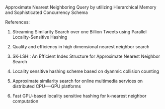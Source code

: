 Approximate Nearest Neighboring Query by utilizing Hierarchical Memory and Sophisticated Concurrency Schema 


References:

1. Streaming Similarity Search over one Billion Tweets using Parallel Locality-Sensitive Hashing

2. Quality and efficiency in high dimensional nearest neighbor search

3. SK-LSH : An Efficient Index Structure for Approximate Nearest Neighbor Search

4. Locality sensitive hashing scheme based on dyanmic collision counting

5. Approximate similarity search for online multimedia services on distributed CPU---GPU platforms

6. Fast GPU-based locality sensitive hashing for k-nearest neighbor computation

